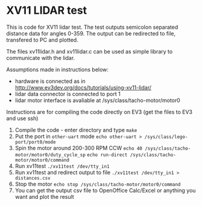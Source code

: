 # XV11 LIDAR test

This is code for XV11 lidar test. The test outputs semicolon separated distance data for angles 0-359.
The output can be redirected to file, transfered to PC and plotted.

The files xv11lidar.h and xv11lidar.c can be used as simple library to communicate with the lidar.

Assumptions made in instructions below:
- hardware is connected as in http://www.ev3dev.org/docs/tutorials/using-xv11-lidar/
- lidar data connector is connected to port 1
- lidar motor interface is avaliable at /sys/class/tacho-motor/motor0 

Instructions are for compiling the code directly on EV3 (get the files to EV3 and use ssh)

1. Compile the code - enter directory and type `make`
2. Put the port in `other-uart` mode
`echo other-uart > /sys/class/lego-port/port0/mode`
3. Spin the motor around 200-300 RPM CCW
`echo 40 /sys/class/tacho-motor/motor0/duty_cycle_sp`
`echo run-direct /sys/class/tacho-motor/motor0/command`
4. Run xv11test
`./xv11test /dev/tty_in1`
5. Run xv11test and redirect output to file
`./xv11test /dev/tty_in1 > distances.csv`
6. Stop the motor 
`echo stop /sys/class/tacho-motor/motor0/command`
7. You can get the output csv file to OpenOffice Calc/Excel or anything you want and plot the result 